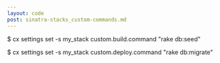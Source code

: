 ```yaml
---
layout: code
post: sinatra-stacks_custom-commands.md
---
```



$ cx settings set -s my_stack custom.build.command "rake db:seed"

$ cx settings set -s my_stack custom.deploy.command "rake db:migrate"
